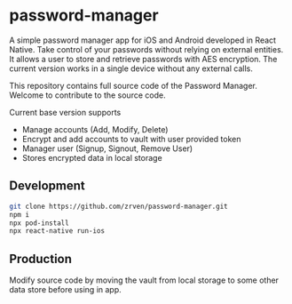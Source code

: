 # password-manager

A simple password manager app for iOS and Android developed in React Native. Take control of your passwords without relying on external entities. It allows a user to store and retrieve passwords with AES encryption. The current version works in a single device without any external calls. 

This repository contains full source code of the Password Manager. Welcome to contribute to the source code.

Current base version supports

- Manage accounts (Add, Modify, Delete)
- Encrypt and add accounts to vault with user provided token
- Manager user (Signup, Signout, Remove User)
- Stores encrypted data in local storage

## Development

```bash
git clone https://github.com/zrven/password-manager.git
npm i
npx pod-install
npx react-native run-ios
```

## Production

Modify source code by moving the vault from local storage to some other data store before using in app.

